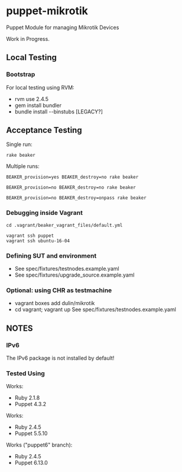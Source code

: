 # puppet-mikrotik
Puppet Module for managing Mikrotik Devices

Work in Progress.


## Local Testing

### Bootstrap
For local testing using RVM:
* rvm use 2.4.5
* gem install bundler
* bundle install --binstubs [LEGACY?]


## Acceptance Testing

Single run:

	rake beaker
	
Multiple runs: 
	
	BEAKER_provision=yes BEAKER_destroy=no rake beaker
	
	BEAKER_provision=no BEAKER_destroy=no rake beaker
	
	BEAKER_provision=no BEAKER_destroy=onpass rake beaker
	
### Debugging inside Vagrant

	cd .vagrant/beaker_vagrant_files/default.yml
	
	vagrant ssh puppet
	vagrant ssh ubuntu-16-04

### Defining SUT and environment
* See spec/fixtures/testnodes.example.yaml
* See spec/fixtures/upgrade_source.example.yaml

### Optional: using CHR as testmachine
* vagrant boxes add dulin/mikrotik
* cd vagrant; vagrant up
See spec/fixtures/testnodes.example.yaml


## NOTES

### IPv6
The IPv6 package is not installed by default!

### Tested Using
Works:
* Ruby 2.1.8
* Puppet 4.3.2

Works: 
* Ruby 2.4.5
* Puppet 5.5.10

Works ("puppet6" branch): 
* Ruby 2.4.5
* Puppet 6.13.0
